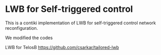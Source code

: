 # LWB for Self-triggered control
This is a contiki implementation of LWB for self-triggered control network reconfiguration.

We modified the codes 

LWB for TelosB
https://github.com/csarkar/tailored-lwb